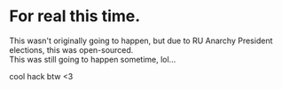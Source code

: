 # For real this time.

This wasn't originally going to happen, but due to RU Anarchy President elections, this was open-sourced. <br>
This was still going to happen sometime, lol...

cool hack btw <3
